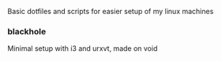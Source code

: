 Basic dotfiles and scripts for easier setup of my linux machines

### blackhole ###
Minimal setup with i3 and urxvt, made on void
